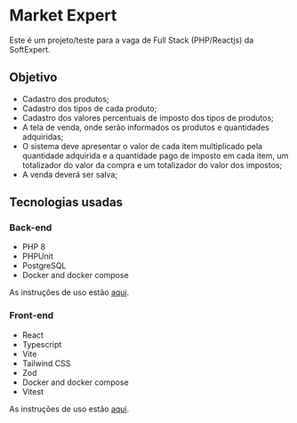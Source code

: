 # Market Expert

Este é um projeto/teste para a vaga de Full Stack (PHP/Reactjs) da SoftExpert.

## Objetivo

<ul>
   <li>Cadastro dos produtos;</li>
   <li>Cadastro dos tipos de cada produto;</li>
   <li>Cadastro dos valores percentuais de imposto dos tipos de produtos;</li>
   <li>A tela de venda, onde serão informados os produtos e quantidades adquiridas;</li>
   <li> 
      O sistema deve apresentar o valor de cada item multiplicado pela quantidade adquirida e a
      quantidade pago de imposto em cada item, um totalizador do valor da compra e um
      totalizador do valor dos impostos;
   </li>
   <li>A venda deverá ser salva;</li>
</ul>

##  Tecnologias usadas

### Back-end

<ul>
   <li>PHP 8</li>
   <li>PHPUnit</li>
   <li>PostgreSQL</li>
   <li>Docker and docker compose</li>
</ul>

As instruções de uso estão [aqui]([https://github.com/mateusgiroletti/market-expert/tree/main/backend](https://github.com/mateusgiroletti/market-expert/blob/main/backend/README.md)).

### Front-end

<ul>
   <li>React</li>
   <li>Typescript</li>
   <li>Vite</li>
   <li>Tailwind CSS</li>
   <li>Zod</li>
   <li>Docker and docker compose</li>
   <li>Vitest</li>
</ul>

As instruções de uso estão [aqui]([https://github.com/mateusgiroletti/market-expert/tree/main/frontend](https://github.com/mateusgiroletti/market-expert/blob/main/frontend/README.md)).
